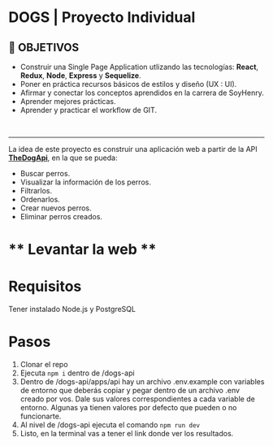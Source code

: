 # **DOGS** | Proyecto Individual

## **📌 OBJETIVOS**

-  Construir una Single Page Application utlizando las tecnologías: **React**, **Redux**, **Node**, **Express** y **Sequelize**.
-  Poner en práctica recursos básicos de estilos y diseño (UX : UI).
-  Afirmar y conectar los conceptos aprendidos en la carrera de SoyHenry.
-  Aprender mejores prácticas.
-  Aprender y practicar el workflow de GIT.

<br />

---
La idea de este proyecto es construir una aplicación web a partir de la API [**TheDogApi**](https://thedogapi.com/), en la que se pueda:

-  Buscar perros.
-  Visualizar la información de los perros.
-  Filtrarlos.
-  Ordenarlos.
-  Crear nuevos perros.
-  Eliminar perros creados.

# ** Levantar la web **

# Requisitos
Tener instalado Node.js y PostgreSQL

# Pasos
1. Clonar el repo
2. Ejecuta `npm i` dentro de /dogs-api
3. Dentro de /dogs-api/apps/api hay un archivo .env.example con variables de entorno que deberás copiar y pegar dentro de un archivo .env creado por vos. Dale sus valores correspondientes a cada variable de entorno. Algunas ya tienen valores por defecto que pueden o no funcionarte.
4. Al nivel de /dogs-api ejecuta el comando `npm run dev`
5. Listo, en la terminal vas a tener el link donde ver los resultados.